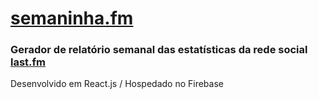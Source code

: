 # [semaninha.fm](https://semaninhafm.web.app/)

### Gerador de relatório semanal das estatísticas da rede social [last.fm](https://www.last.fm/)

Desenvolvido em React.js / Hospedado no Firebase
